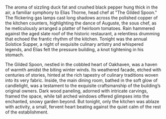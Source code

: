 The aroma of sizzling duck fat and crushed black pepper hung thick in the air, a familiar symphony to Elias Thorne, head chef at "The Gilded Spoon."  The flickering gas lamps cast long shadows across the polished copper of the kitchen counters, highlighting the dance of Auguste, the sous chef, as he meticulously arranged a platter of heirloom tomatoes.  Rain hammered against the aged slate roof of the historic restaurant, a relentless drumming that echoed the frantic rhythm of the kitchen.  Tonight was the annual Solstice Supper, a night of exquisite culinary artistry and whispered legends, and Elias felt the pressure building, a knot tightening in his stomach.

The Gilded Spoon, nestled in the cobbled heart of Oakhaven, was a haven of warmth amidst the biting winter winds.  Its weathered facade, etched with centuries of stories, hinted at the rich tapestry of culinary traditions woven into its very fabric.  Inside, the main dining room, bathed in the soft glow of candlelight, was a testament to the exquisite craftsmanship of the building’s original owners.  Dark wood paneling, adorned with intricate carvings, framed the space, while tall arched windows offered glimpses into the enchanted, snowy garden beyond.  But tonight, only the kitchen was ablaze with activity, a small, fervent heart beating against the quiet calm of the rest of the establishment.
